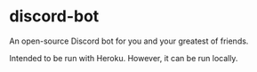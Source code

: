 # discord-bot
An open-source Discord bot for you and your greatest of friends.

Intended to be run with Heroku. However, it can be run locally.

